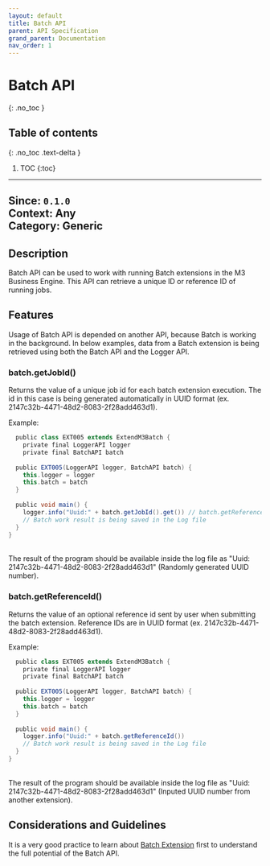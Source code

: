 ```yaml
---
layout: default
title: Batch API
parent: API Specification
grand_parent: Documentation
nav_order: 1
---
```


# Batch API
{: .no_toc }

## Table of contents
{: .no_toc .text-delta }

1. TOC
{:toc}

---
**Since**: `0.1.0`  
**Context**: Any  
**Category**: Generic  
---

## Description
Batch API can be used to work with running Batch extensions in the M3 Business Engine. This API can retrieve a unique ID or reference ID of running jobs.

## Features
Usage of Batch API is depended on another API, because Batch is working in the background. In below examples, data from a Batch extension is being retrieved using both the Batch API and the Logger API.

### batch.getJobId()
Returns the value of a unique job id for each batch extension execution. The id in this case is being generated automatically in UUID format (ex. 2147c32b-4471-48d2-8083-2f28add463d1).
<br>


Example:
```groovy
  public class EXT005 extends ExtendM3Batch {
    private final LoggerAPI logger
    private final BatchAPI batch
  
  public EXT005(LoggerAPI logger, BatchAPI batch) {
    this.logger = logger
    this.batch = batch
  }
  
  public void main() {  
    logger.info("Uuid:" + batch.getJobId().get()) // batch.getReferenceId().get() if there is a need to retrieve an ID as a String type value for usage
    // Batch work result is being saved in the Log file
  }
}
```
<br>
The result of the program should be available inside the log file as "Uuid: 2147c32b-4471-48d2-8083-2f28add463d1" (Randomly generated UUID number).

### batch.getReferenceId()
Returns the value of an optional reference id sent by user when submitting the batch extension. Reference IDs are in UUID format (ex. 2147c32b-4471-48d2-8083-2f28add463d1). 

Example:
```groovy
  public class EXT005 extends ExtendM3Batch {
    private final LoggerAPI logger
    private final BatchAPI batch
  
  public EXT005(LoggerAPI logger, BatchAPI batch) {
    this.logger = logger
    this.batch = batch
  }
  
  public void main() {  
    logger.info("Uuid:" + batch.getReferenceId()) 
    // Batch work result is being saved in the Log file
  }
}
```
<br>
The result of the program should be available inside the log file as "Uuid: 2147c32b-4471-48d2-8083-2f28add463d1" (Inputed UUID number from another extension).

## Considerations and Guidelines
It is a very good practice to learn about [Batch Extension](../../../examples/Batch-extension) first to understand the full potential of the Batch API.
